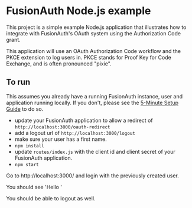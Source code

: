 # FusionAuth Node.js example

This project is a simple example Node.js application that illustrates how to integrate with FusionAuth's OAuth system using the Authorization Code grant.

This application will use an OAuth Authorization Code workflow and the PKCE extension to log users in. PKCE stands for Proof Key for Code Exchange, and is often pronounced "pixie".

## To run

This assumes you already have a running FusionAuth instance, user and application running locally. If you don't, please see the [5-Minute Setup Guide](https://fusionauth.io/docs/v1/tech/5-minute-setup-guide) to do so.

* update your FusionAuth application to allow a redirect of `http://localhost:3000/oauth-redirect`
* add a logout url of `http://localhost:3000/logout`
* make sure your user has a first name.
* `npm install`
* update `routes/index.js` with the client id and client secret of your FusionAuth application.
* `npm start`

Go to http://localhost:3000/ and login with the previously created user.

You should see 'Hello <name>'

You should be able to logout as well.
